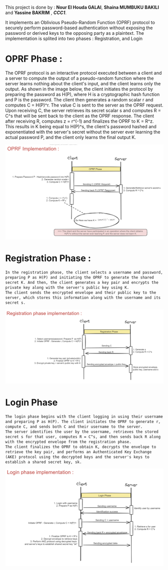 This project is done by : **Nour El Houda GALAI**, **Shaina MUMBUKU BAKILI** and **Yassine BAKRIM** , _**CCC1**_.

It implements an Oblivious Pseudo-Random Function (OPRF) protocol to securely perform password-based authentication without exposing the password or derived keys to the opposing party as a plaintext.
The implementation is splited into two phases : Registration, and Login 

# OPRF Phase :
 The OPRF protocol is an interactive protocol executed between a client and a server to compute the output of a pseudo-random function where the server learns nothing about the client's input, and the client learns only the output.
    As shown in the image below, the client initiates the protocol by preparing the password as H(P), where H is a cryptographic hash function and P is the password. The client then generates a random scalar r and computes C = H(P)^r. The value C is sent to the server as the OPRF request.
    Upon receiving C, the server retrieves its secret scalar s and computes R = C^s that will be sent back to the client as the OPRF response.
    The client after receiving R, computes z = r^(-1) and finalizes the OPRF to K = R^z. This results in K being equal to H(P)^s, the client's password hashed and exponentiated with the server's secret without the server ever learning the actual password P, and the client only learns the final output K.
    
![Alt text](oprf_phase.png)


# Registration Phase :
    In the registration phase, the client selects a username and password, preparing P as H(P) and initiating the OPRF to generate the shared secret K. And then, the client generates a key pair and encrypts the private key along with the server's public key using K.
    The client sends the encrypted envelope and their public key to the server, which stores this information along with the username and its secret s.

![Alt text](registration_phase.png)

# Login Phase
    The login phase begins with the client logging in using their username and preparing P as H(P). The client initiates the OPRF to generate r, compute C, and sends both C and their username to the server.
    The server identifies the user by the username, retrieves the stored secret s for that user, computes R = C^s, and then sends back R along with the encrypted envelope from the registration phase.
    The client finalizes the OPRF to obtain K, decrypts the envelope to retrieve the key pair, and performs an Authenticated Key Exchange (AKE) protocol using the decrypted keys and the server's keys to establish a shared secret key, sk.

![Alt text](login_phase.png)

